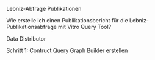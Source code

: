 Lebniz-Abfrage Publikationen

Wie erstelle ich einen Publikationsbericht für die Lebniz-Publikationsabfrage mit Vitro Query Tool?

Data Distributor

Schritt 1: Contruct Query Graph Builder erstellen







